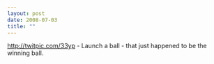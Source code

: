 ```yaml
---
layout: post
date: 2008-07-03
title: ""
---
```

http://twitpic.com/33yp - Launch a ball - that just happened to be the winning ball.